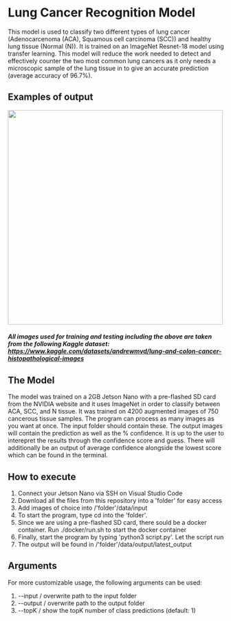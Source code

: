 # Lung Cancer Recognition Model

This model is used to classify two different types of lung cancer (Adenocarcenoma (ACA), Squamous cell carcinoma (SCC)) and healthy lung tissue (Normal (N)). It is trained on an ImageNet Resnet-18 model using transfer learning. This model will reduce the work needed to detect and effectively counter the two most common lung cancers as it only needs a microscopic sample of the lung tissue in to give an accurate prediction (average accuracy of 96.7%).


## Examples of output
<img src="https://i.imgur.com/SFtH1wZ.jpg" width="500" height="500">

##### All images used for training and testing including the above are taken from the following Kaggle dataset: https://www.kaggle.com/datasets/andrewmvd/lung-and-colon-cancer-histopathological-images


## The Model
The model was trained on a 2GB Jetson Nano with a pre-flashed SD card from the NVIDIA website and it uses ImageNet in order to classify between ACA, SCC, and N tissue. It was trained on 4200 augmented images of 750 cancerous tissue samples. The program can process as many images as you want at once. The input folder should contain these. The output images will contain the prediction as well as the % confidence. It is up to the user to interepret the results through the confidence score and guess. There will additionally be an output of average confidence alongside the lowest score which can be found in the terminal.


## How to execute
1. Connect your Jetson Nano via SSH on Visual Studio Code
2. Download all the files from this repository into a 'folder' for easy access
3. Add images of choice into /'folder'/data/input
4. To start the program, type cd into the 'folder'. 
5. Since we are using a pre-flashed SD card, there sould be a docker container. Run ./docker/run.sh to start the docker container
6. Finally, start the program by typing 'python3 script.py'. Let the script run
7. The output will be found in /'folder'/data/output/latest_output

## Arguments 
For more customizable usage, the following arguments can be used:
1. --input / overwrite path to the input folder
2. --output / overwrite path to the output folder
3. --topK / show the topK number of class predictions (default: 1)